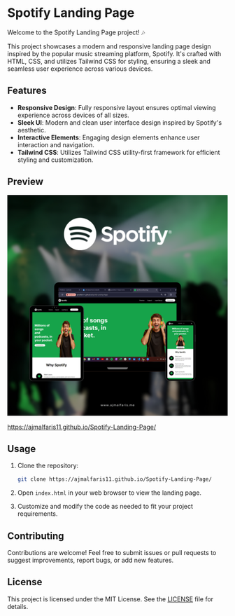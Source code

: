 
# Spotify Landing Page

Welcome to the Spotify Landing Page project! 🎶

This project showcases a modern and responsive landing page design inspired by the popular music streaming platform, Spotify. It's crafted with HTML, CSS, and utilizes Tailwind CSS for styling, ensuring a sleek and seamless user experience across various devices.

## Features

- **Responsive Design**: Fully responsive layout ensures optimal viewing experience across devices of all sizes.
- **Sleek UI**: Modern and clean user interface design inspired by Spotify's aesthetic.
- **Interactive Elements**: Engaging design elements enhance user interaction and navigation.
- **Tailwind CSS**: Utilizes Tailwind CSS utility-first framework for efficient styling and customization.

## Preview

![Spotify Landing Page Preview](images/SpotifyLandingPageposter.png)

 
https://ajmalfaris11.github.io/Spotify-Landing-Page/

## Usage

1. Clone the repository:

   ```bash
   git clone https://ajmalfaris11.github.io/Spotify-Landing-Page/
   ```

2. Open `index.html` in your web browser to view the landing page.

3. Customize and modify the code as needed to fit your project requirements.

## Contributing

Contributions are welcome! Feel free to submit issues or pull requests to suggest improvements, report bugs, or add new features.

## License

This project is licensed under the MIT License. See the [LICENSE](LICENSE) file for details.
